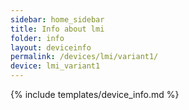 ```yaml
---
sidebar: home_sidebar
title: Info about lmi
folder: info
layout: deviceinfo
permalink: /devices/lmi/variant1/
device: lmi_variant1
---
```

{% include templates/device_info.md %}
